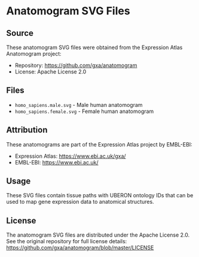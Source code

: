 # Anatomogram SVG Files

## Source

These anatomogram SVG files were obtained from the Expression Atlas Anatomogram project:
- Repository: https://github.com/gxa/anatomogram
- License: Apache License 2.0

## Files

- `homo_sapiens.male.svg` - Male human anatomogram
- `homo_sapiens.female.svg` - Female human anatomogram

## Attribution

These anatomograms are part of the Expression Atlas project by EMBL-EBI:
- Expression Atlas: https://www.ebi.ac.uk/gxa/
- EMBL-EBI: https://www.ebi.ac.uk/

## Usage

These SVG files contain tissue paths with UBERON ontology IDs that can be used to map gene expression data to anatomical structures.

## License

The anatomogram SVG files are distributed under the Apache License 2.0. See the original repository for full license details: https://github.com/gxa/anatomogram/blob/master/LICENSE
